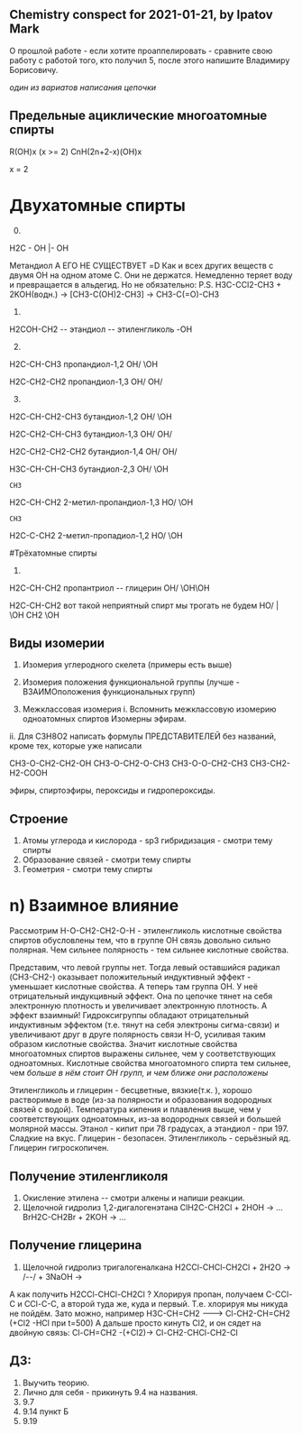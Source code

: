 ## Chemistry conspect for 2021-01-21, by Ipatov Mark

О прошлой работе - если хотите проаппелировать - сравните свою работу с работой того, кто получил 5, после этого напишите Владимиру Борисовичу.

*один из вариатов написания цепочки*

## Предельные ациклические многоатомные спирты

R(OH)x (x >= 2)
CnH(2n+2-x)(OH)x

x = 2
# Двухатомные спирты
0)

H2C - OH
 |- OH

Метандиол
А ЕГО НЕ СУЩЕСТВУЕТ =D
Как и всех других веществ с двумя OH на одном атоме C. Они не держатся. 
Немедленно теряет воду и превращается в альдегид. Но не обязательно:
P.S.
H3C-CCl2-CH3 + 2KOH(водн.) -> [CH3-C(OH)2-CH3] -> CH3-C(=O)-CH3

1)

H2COH-CH2	-- этандиол -- этиленгликоль
      \-OH

2)

H2C-CH-CH3	пропандиол-1,2
OH/  \OH

H2C-CH2-CH2	пропандиол-1,3
OH/   OH/

3)
H2C-CH-CH2-CH3	бутандиол-1,2
OH/ \OH

H2C-CH2-CH-CH3	бутандиол-1,3
OH/  OH/

H2C-CH2-CH2-CH2 бутандиол-1,4
OH/       OH/

H3C-CH-CH-CH3	бутандиол-2,3
  OH/  \OH

    CH3
H2C-CH-CH2	2-метил-пропандиол-1,3
HO/    \OH

    CH3
H2C-C-CH2	2-метил-пропадиол-1,2
HO/ \OH


#Трёхатомные спирты

1) 
H2C-CH-CH2	пропантриол -- глицерин
OH/ \OH\OH

H2C-CH-CH2	вот такой неприятный спирт мы трогать не будем
HO/ |  \OH
    CH2
    \OH


## Виды изомерии
1) Изомерия углеродного скелета
(примеры есть выше)

2) Изомерия положения функциональной группы (лучше - ВЗАИМОположения функциональных групп)

3) Межклассовая изомерия
i. Вспомнить межклассовую изомерию одноатомных спиртов
Изомерны эфирам.

ii. Для C3H8O2 написать формулы ПРЕДСТАВИТЕЛЕЙ без названий, кроме тех, которые уже написали

CH3-O-CH2-CH2-OH
CH3-O-CH2-O-CH3
CH3-O-O-CH2-CH3
CH3-CH2-H2-COOH

эфиры, спиртоэфиры, пероксиды и гидропероксиды.

## Строение
1) Атомы углерода и кислорода - sp3 гибридизация - смотри тему спирты
2) Образование связей - смотри тему спирты
3) Геометрия - смотри тему спирты

# n) Взаимное влияние
Рассмотрим 
H-O-CH2-CH2-O-H		- этиленгликоль
кислотные свойства спиртов обусловлены тем, что в группе OH связь довольно сильно полярная. Чем сильнее полярность - тем сильнее кислотные свойства.

Представим, что левой группы нет. Тогда левый оставшийся радикал (CH3-CH2-) оказывает положительный индуктивный эффект - уменьшает кислотные свойства.
А теперь там группа OH. У неё отрицательный индукцивный эффект. Она по цепочке тянет на себя электронную плотность и увеличивает электронную плотность. А эффект взаимный! 
Гидроксигруппы обладают отрицательный индуктивным эффектом (т.е. тянут на себя электроны сигма-связи) и увеличивают друг в друге полярность связи H-O, усиливая таким образом кислотные свойства.
Значит кислотные свойства многоатомных спиртов выражены сильнее, чем у соответствующих одноатомных.
Кислотные свойства многоатомного спирта тем сильнее, чем _больше в нём стоит OH групп, и чем ближе они расположены_ 

Этиленгликоль и глицерин - бесцветные, вязкие(т.к. ), хорошо растворимые в воде (из-за полярности и образования водородных связей с водой). 
Температура кипения и плавления выше, чем у соответствующих одноатомных, из-за водородных связей и большей молярной массы. Этанол - кипит при 78 градусах, а этандиол - при 197.
Сладкие на вкус.
Глицерин - безопасен. Этиленгликоль - серьёзный яд.
Глицерин гигроскопичен.

## Получение этиленгликоля
1. Окисление этилена -- смотри алкены и напиши реакции.
2. Щелочной гидролиз 1,2-дигалогенэтана
ClH2C-CH2Cl + 2HOH -> ...
BrH2C-CH2Br + 2KOH -> ...

## Получение глицерина
1. Щелочной гидролиз тригалогеналкана
H2CCl-CHCl-CH2Cl + 2H2O  ->
/--/		 + 3NaOH ->

А как получить H2CCl-CHCl-CH2Cl ?
Хлорируя пропан, получаем
C-CCl-C и CCl-C-C, а второй туда же, куда и первый. Т.е. хлорируя мы никуда не пойдём.
Зато можно, например
H3C-CH=CH2 ---> Cl-CH2-CH=CH2 (+Cl2 -HCl при t=500)
А дальше просто кинуть Cl2, и он сядет на двойную связь:
Cl-CH=CH2 -(+Cl2)-> Cl-CH2-CHCl-CH2-Cl

## ДЗ:
1. Выучить теорию. 
2. Лично для себя - прикинуть 9.4 на названия.
3. 9.7 
4. 9.14 пункт Б
5. 9.19
